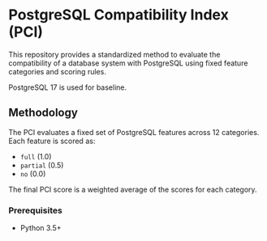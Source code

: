 # PostgreSQL Compatibility Index (PCI)

This repository provides a standardized method to evaluate the compatibility of a database system with PostgreSQL using fixed feature categories and scoring rules.

PostgreSQL 17 is used for baseline.

## Methodology

The PCI evaluates a fixed set of PostgreSQL features across 12 categories. Each feature is scored as:
- `full` (1.0)
- `partial` (0.5)
- `no` (0.0)

The final PCI score is a weighted average of the scores for each category.


### Prerequisites
- Python 3.5+

